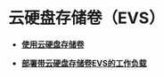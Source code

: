 # 云硬盘存储卷（EVS）<a name="cce_01_0044"></a>

-   **[使用云硬盘存储卷](使用云硬盘存储卷.md)**  

-   **[部署带云硬盘存储卷EVS的工作负载](部署带云硬盘存储卷EVS的工作负载-99.md)**  


